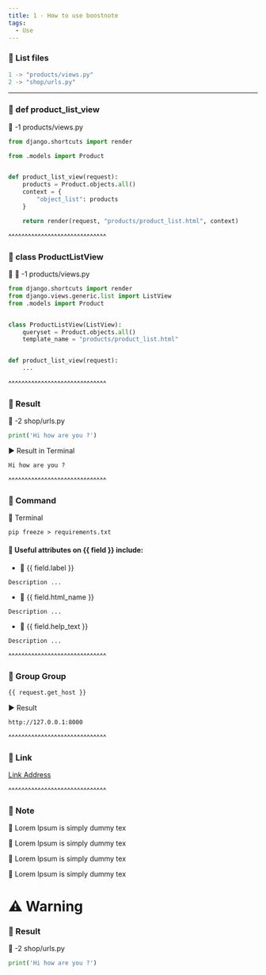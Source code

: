 ```yaml
---
title: 1 - How to use boostnote
tags:
  - Use
---
```


### 📜 List files
```python
1 -> "products/views.py"
2 -> "shop/urls.py"
```
---
### 💬 def product_list_view
 📁 -1 products/views.py
```python
from django.shortcuts import render

from .models import Product


def product_list_view(request):
    products = Product.objects.all()
    context = {
        "object_list": products
    }

    return render(request, "products/product_list.html", context)

```
^^^^^^^^^^^^^^^^^^^^^^^^^^^^^^
### 💬 class ProductListView
 📁 🔁 -1 products/views.py
```python
from django.shortcuts import render
from django.views.generic.list import ListView
from .models import Product


class ProductListView(ListView):
    queryset = Product.objects.all()
    template_name = "products/product_list.html"


def product_list_view(request):
    ...
```

^^^^^^^^^^^^^^^^^^^^^^^^^^^^^^
### 💬 Result
 📁 -2 shop/urls.py
```python
print('Hi how are you ?')
```

▶️ Result in Terminal

```shell
Hi how are you ?
```

^^^^^^^^^^^^^^^^^^^^^^^^^^^^^^
### 💬 Command
🔰 Terminal
```shell
pip freeze > requirements.txt
```
#### 💬 Useful attributes on {{ field }} include:

* 📌 {{ field.label }}
```
Description ...
```

* 📌 {{ field.html_name }}
```
Description ...
```
* 📌 {{ field.help_text }}

```
Description ...
```
^^^^^^^^^^^^^^^^^^^^^^^^^^^^^^
### 💬 Group Group
```python
{{ request.get_host }}
```

▶️ Result

```shell
http://127.0.0.1:8000
```
^^^^^^^^^^^^^^^^^^^^^^^^^^^^^^
### 💬 Link
[Link Address](https://docs.djangoproject.com/en/3.0/topics/auth/default/)

^^^^^^^^^^^^^^^^^^^^^^^^^^^^^^
### 💬 Note
📝 Lorem Ipsum is simply dummy tex

📝 Lorem Ipsum is simply dummy tex

📝 Lorem Ipsum is simply dummy tex

📝 Lorem Ipsum is simply dummy tex


# ⚠️ Warning
### 💬 Result
 📁 -2 shop/urls.py
```python
print('Hi how are you ?')
```
